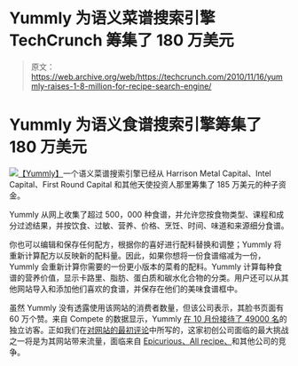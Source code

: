 # Yummly 为语义菜谱搜索引擎 TechCrunch 筹集了 180 万美元

> 原文：<https://web.archive.org/web/https://techcrunch.com/2010/11/16/yummly-raises-1-8-million-for-recipe-search-engine/>

# Yummly 为语义食谱搜索引擎筹集了 180 万美元

![](img/6bfb1b7d05668eb84096f0cde7265068.png)[【Yummly】](https://web.archive.org/web/20230126023513/http://www.yummly.com/)一个语义菜谱搜索引擎已经从 Harrison Metal Capital、Intel Capital、First Round Capital 和其他天使投资人那里筹集了 185 万美元的种子资金。

Yummly 从网上收集了超过 500，000 种食谱，并允许您按食物类型、课程和成分过滤结果，并按饮食、过敏、营养、价格、烹饪、时间、味道和来源细分食谱。

你也可以编辑和保存任何配方，根据你的喜好进行配料替换和调整；Yummly 将重新计算配方以反映新的配料量。因此，如果你想将一份食谱缩减为一份，Yummly 会重新计算你需要的一份更小版本的菜肴的配料。Yummly 计算每种食谱的营养价值，显示卡路里、脂肪、蛋白质和碳水化合物的分类。用户还可以从其他网站导入和添加他们喜欢的食谱，并保存在他们的美味食谱框中。

虽然 Yummly 没有透露使用该网站的消费者数量，但该公司表示，其脸书页面有 60 万个赞。来自 Compete 的数据显示，Yummly [在 10 月份接待了 49000 名](https://web.archive.org/web/20230126023513/http://siteanalytics.compete.com/yummly.com/)的独立访客。正如我们在[对网站的最初评论](https://web.archive.org/web/20230126023513/https://techcrunch.com/2010/06/21/yummlys-semantic-search-engine-is-the-ultimate-online-cookbook-for-foodies/)中所写的，这家初创公司面临的最大挑战之一将是为其网站带来流量，面临来自 [Epicurious、](https://web.archive.org/web/20230126023513/https://techcrunch.com/2010/04/01/conde-nast-cooks-up-a-tasty-digital-cookbook-with-the-epicurious-ipad-app/)[All recipe、](https://web.archive.org/web/20230126023513/https://techcrunch.com/2010/02/25/allrecipes-launches-new-iphone-app-planning-cooking-app-for-ipad/)和其他公司的竞争。